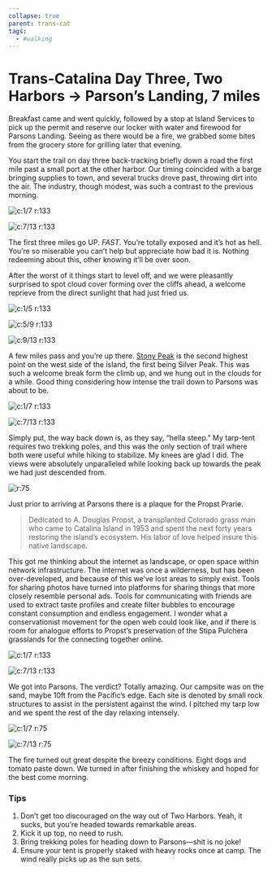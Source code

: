 ```yaml
---
collapse: true
parent: trans-cat
tags:
  - #walking
---
```


# Trans-Catalina Day Three, Two Harbors → Parson’s Landing, 7 miles

Breakfast came and went quickly, followed by a stop at Island Services to pick up the permit and reserve our locker with water and firewood for Parsons Landing. Seeing as there would be a fire, we grabbed some bites from the grocery store for grilling later that evening.

You start the trail on day three back-tracking briefly down a road the first mile past a small port at the other harbor. Our timing coincided with a barge bringing supplies to town, and several trucks drove past, throwing dirt into the air. The industry, though modest, was such a contrast to the previous morning.

<!-- more -->

![c:1/7 r:133](27-hell-hike_133.jpg)

![c:7/13 r:133](28-trail_133.jpg)

The first three miles go UP. *FAST*. You’re totally exposed and it’s hot as hell. You’re so miserable you can’t help but appreciate how bad it is. Nothing redeeming about this, other knowing it’ll be over soon.

After the worst of it things start to level off, and we were pleasantly surprised to spot cloud cover forming over the cliffs ahead, a welcome reprieve from the direct sunlight that had just fried us.

![c:1/5 r:133](29-jon_133.jpg)

![c:5/9 r:133](30-jk_133.jpg)

![c:9/13 r:133](31-trail_133.jpg)

A few miles pass and you’re up there. [Stony Peak](https://www.ngs.noaa.gov/cgi-bin/ds_mark.prl?PidBox=DY3012) is the second highest point on the west side of the island, the first being Silver Peak. This was such a welcome break form the climb up, and we hung out in the clouds for a while. Good thing considering how intense the trail down to Parsons was about to be.

![c:1/7 r:133](32-jk_133.jpg)

![c:7/13 r:133](33-parsons_133.jpg)

Simply put, the way back down is, as they say, “hella steep.” My tarp-tent requires two trekking poles, and this was the only section of trail where both were useful while hiking to stabilize. My knees are glad I did. The views were absolutely unparalleled while looking back up towards the peak we had just descended from.

![r:75](34-peak_75.jpg)

Just prior to arriving at Parsons there is a plaque for the Propst Prarie.

> Dedicated to A. Douglas Propst, a transplanted Colorado grass man who came to Catalina Island in 1953 and spent the next forty years restoring the island’s ecosystem. His labor of love helped insure this native landscape.

This got me thinking about the internet as landscape, or open space within network infrastructure. The internet was once a wilderness, but has been over-developed, and because of this we’ve lost areas to simply exist. Tools for sharing photos have turned into platforms for sharing things that more closely resemble personal ads. Tools for communicating with friends are used to extract taste profiles and create filter bubbles to encourage constant consumption and endless engagement. I wonder what a conservationist movement for the open web could look like, and if there is room for analogue efforts to Propst’s preservation of the Stipa Pulchera grasslands for the connecting together online.

![c:1/7 r:133](35-grass-man_133.jpg)

![c:7/13 r:133](36-tarp_133.jpg)

We got into Parsons. The verdict? Totally amazing. Our campsite was on the sand, maybe 10ft from the Pacific’s edge. Each site is denoted by small rock structures to assist in the persistent against the wind. I pitched my tarp low and we spent the rest of the day relaxing intensely.

![c:1/7 r:75](37-beach_75.jpg)

![c:7/13 r:75](38-yo_75.jpg)

The fire turned out great despite the breezy conditions. Eight dogs and tomato paste down. We turned in after finishing the whiskey and hoped for the best come morning.

### Tips

1. Don’t get too discouraged on the way out of Two Harbors. Yeah, it sucks, but you’re headed towards remarkable areas.
2. Kick it up top, no need to rush.
3. Bring trekking poles for heading down to Parsons—shit is no joke!
4. Ensure your tent is properly staked with heavy rocks once at camp. The wind really picks up as the sun sets.